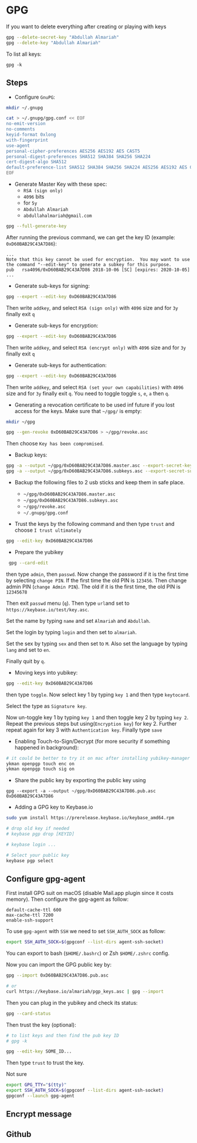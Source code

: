 # GPG

If you want to delete everything after creating or playing with keys

```bash
gpg --delete-secret-key "Abdullah Almariah"
gpg --delete-key "Abdullah Almariah"
```

To list all keys:

```
gpg -k
```

## Steps

* Configure `GnuPG`:

```bash
mkdir ~/.gnupg

cat > ~/.gnupg/gpg.conf << EOF
no-emit-version
no-comments
keyid-format 0xlong
with-fingerprint
use-agent
personal-cipher-preferences AES256 AES192 AES CAST5
personal-digest-preferences SHA512 SHA384 SHA256 SHA224
cert-digest-algo SHA512
default-preference-list SHA512 SHA384 SHA256 SHA224 AES256 AES192 AES CAST5 ZLIB BZIP2 ZIP Uncompressed
EOF
```

* Generate Master Key with these spec:
    - `RSA (sign only)`
    - `4096` bits
    - for `5y`
    - `Abdullah Almariah`
    - `abdullahalmariah@gmail.com`

```bash
gpg --full-generate-key
```

After running the previous command, we can get the key ID (example: `0xD60BAB29C43A7D86`):

```
...
Note that this key cannot be used for encryption.  You may want to use
the command "--edit-key" to generate a subkey for this purpose.
pub   rsa4096/0xD60BAB29C43A7D86 2018-10-06 [SC] [expires: 2020-10-05]
...
```

* Generate sub-keys for signing:

```bash
gpg --expert --edit-key 0xD60BAB29C43A7D86
```

Then write `addkey`, and select `RSA (sign only)` with `4096` size and for `3y` finally exit `q`

* Generate sub-keys for encryption:

```bash
gpg --expert --edit-key 0xD60BAB29C43A7D86
```

Then write `addkey`, and select `RSA (encrypt only)` with `4096` size and for `3y` finally exit `q`

* Generate sub-keys for authentication:

```bash
gpg --expert --edit-key 0xD60BAB29C43A7D86
```

Then write `addkey`, and select `RSA (set your own capabilities)` with `4096` size and for `3y` finally exit `q`. You need to toggle toggle `s`, `e`, `a` then `q`.

* Generating a revocation certificate to be used inf future if you lost access for the keys. Make sure that `~/gpg/` is empty:

```bash
mkdir ~/gpg

gpg --gen-revoke 0xD60BAB29C43A7D86 > ~/gpg/revoke.asc
```

Then choose `Key has been compromised`.

* Backup keys:

```bash
gpg -a --output ~/gpg/0xD60BAB29C43A7D86.master.asc --export-secret-key 0xD60BAB29C43A7D86
gpg -a --output ~/gpg/0xD60BAB29C43A7D86.subkeys.asc --export-secret-subkey 0xD60BAB29C43A7D86
```

* Backup the following files to 2 usb sticks and keep them in safe place.
    - `~/gpg/0xD60BAB29C43A7D86.master.asc`
    - `~/gpg/0xD60BAB29C43A7D86.subkeys.asc`
    - `~/gpg/revoke.asc`
    - `~/.gnupg/gpg.conf`

* Trust the keys by the following command and then type `trust` and choose `I trust ultimately`

```bash
gpg --edit-key 0xD60BAB29C43A7D86
```

* Prepare the yubikey

```bash
 gpg --card-edit
```

then type `admin`, then `passwd`. Now change the password if it is the first time by selecting `change PIN`. If the first time the old PIN is `123456`. Then change admin PIN (`change Admin PIN`). The old if it is the first time, the old PIN is `12345678`

Then exit `passwd` menu (`q`). Then type `url`and set to `https://keybase.io/test/key.asc`.

Set the name by typing `name` and set `Almariah` and `Abdullah`.

Set the login by typing `login` and then set to `almariah`.

Set the sex by typing `sex` and then set to `M`. Also set the language by typing `lang` and set to `en`.

Finally quit by `q`.

* Moving keys into yubikey:

```bash
gpg --edit-key 0xD60BAB29C43A7D86
```

then type `toggle`. Now select key 1 by typing `key 1` and then type `keytocard`.

Select the type as `Signature key`.

Now un-toggle key 1 by typing `key 1` and then toggle key 2 by typing `key 2`. Repeat the previous steps but using(`Encryption key`) for key 2. Further repeat again for key 3 with `Authentication key`. Finally type `save`

* Enabling Touch-to-Sign/Decrypt (for more security if something happened in background):

```bash
# it could be better to try it on mac after installing yubikey-manager
ykman openpgp touch enc on
ykman openpgp touch sig on 
```

* Share the public key by exporting the public key using

```
gpg --export -a --output ~/gpg/0xD60BAB29C43A7D86.pub.asc 0xD60BAB29C43A7D86
```

* Adding a GPG key to Keybase.io

```bash
sudo yum install https://prerelease.keybase.io/keybase_amd64.rpm

# drop old key if needed
# keybase pgp drop [KEYID]

# keybase login ...

# Select your public key
keybase pgp select
```

## Configure gpg-agent

First install GPG suit on macOS (disable Mail.app plugin since it costs memory). Then configure the gpg-agent as follow:

```
default-cache-ttl 600
max-cache-ttl 7200
enable-ssh-support
```

To use `gpg-agent` with `SSH` we need to set `SSH_AUTH_SOCK` as follow:

```bash
export SSH_AUTH_SOCK=$(gpgconf --list-dirs agent-ssh-socket)
```

You can export to bash (`$HOME/.bashrc`) or Zsh `$HOME/.zshrc` config.

Now you can import the GPG public key by:

```bash
gpg --import 0xD60BAB29C43A7D86.pub.asc

# or
curl https://keybase.io/almariah/pgp_keys.asc | gpg --import
```

Then you can plug in the yubikey and check its status:

```bash
gpg --card-status
```

Then trust the key (optional):

```bash
# to list keys and then find the pub key ID
# gpg -k

gpg --edit-key SOME_ID... 
```

Then type `trust` to trust the key.


Not sure

```bash
export GPG_TTY="$(tty)"
export SSH_AUTH_SOCK=$(gpgconf --list-dirs agent-ssh-socket)
gpgconf --launch gpg-agent
```


## Encrypt message




## Github